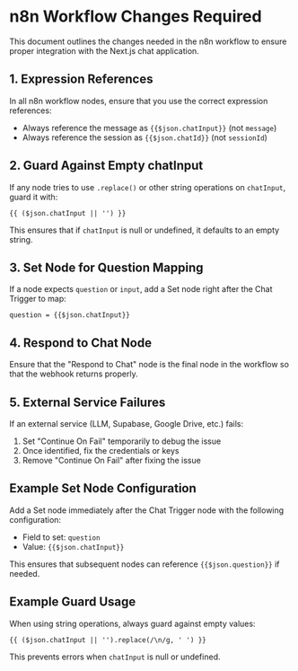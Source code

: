 # n8n Workflow Changes Required

This document outlines the changes needed in the n8n workflow to ensure proper integration with the Next.js chat application.

## 1. Expression References

In all n8n workflow nodes, ensure that you use the correct expression references:

- Always reference the message as `{{$json.chatInput}}` (not `message`)
- Always reference the session as `{{$json.chatId}}` (not `sessionId`)

## 2. Guard Against Empty chatInput

If any node tries to use `.replace()` or other string operations on `chatInput`, guard it with:

```
{{ ($json.chatInput || '') }}
```

This ensures that if `chatInput` is null or undefined, it defaults to an empty string.

## 3. Set Node for Question Mapping

If a node expects `question` or `input`, add a Set node right after the Chat Trigger to map:

```
question = {{$json.chatInput}}
```

## 4. Respond to Chat Node

Ensure that the "Respond to Chat" node is the final node in the workflow so that the webhook returns properly.

## 5. External Service Failures

If an external service (LLM, Supabase, Google Drive, etc.) fails:

1. Set "Continue On Fail" temporarily to debug the issue
2. Once identified, fix the credentials or keys
3. Remove "Continue On Fail" after fixing the issue

## Example Set Node Configuration

Add a Set node immediately after the Chat Trigger node with the following configuration:

- Field to set: `question`
- Value: `{{$json.chatInput}}`

This ensures that subsequent nodes can reference `{{$json.question}}` if needed.

## Example Guard Usage

When using string operations, always guard against empty values:

```
{{ ($json.chatInput || '').replace(/\n/g, ' ') }}
```

This prevents errors when `chatInput` is null or undefined.